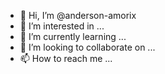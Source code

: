 - 👋 Hi, I’m @anderson-amorix
- 👀 I’m interested in ...
- 🌱 I’m currently learning ...
- 💞️ I’m looking to collaborate on ...
- 📫 How to reach me ...

<!---
anderson-amorix/anderson-amorix is a ✨ special ✨ repository because its `README.md` (this file) appears on your GitHub profile.
You can click the Preview link to take a look at your changes.
--->
